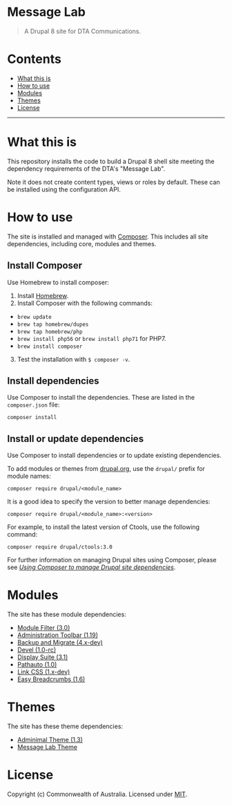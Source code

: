 Message Lab
===========

> A Drupal 8 site for DTA Communications.

# Contents

* [What this is](#what-this-is)
* [How to use](#how-to-use)
* [Modules](#modules)
* [Themes](#themes)
* [License](#license)
-----------------------------------------
# What this is

This repository installs the code to build a Drupal 8 shell site meeting the dependency requirements of the DTA's "Message Lab".

Note it does not create content types, views or roles by default. These can be installed using the configuration API.

# How to use

The site is installed and managed with [Composer](https://getcomposer.org/). This includes all site dependencies, including core, modules and themes.

## Install Composer

Use Homebrew to install composer:
1. Install [Homebrew](https://brew.sh/).
2. Install Composer with the following commands:
  * `brew update`
  * `brew tap homebrew/dupes`
  * `brew tap homebrew/php`
  * `brew install php56` or `brew install php71` for PHP7.
  * `brew install composer`
3. Test the installation with `$ composer -v`.

## Install dependencies
Use Composer to install the dependencies. These are listed in the `composer.json` file:

`composer install`

## Install or update dependencies
Use Composer to install dependencies or to update existing dependencies.

To add modules or themes from [drupal.org](https://drupal.org), use the `drupal/` prefix for module names:

`composer require drupal/<module_name>`

It is a good idea to specify the version to better manage dependencies:

`composer require drupal/<module_name>:<version>`

For example, to install the latest version of Ctools, use the following command:

`composer require drupal/ctools:3.0`

For further information on managing Drupal sites using Composer, please see [*Using Composer to manage Drupal site dependencies*](https://www.drupal.org/docs/develop/using-composer/using-composer-to-manage-drupal-site-dependencies).

# Modules

The site has these module dependencies:
* [Module Filter (3.0)](https://drupal.org/project/module_filter)
* [Administration Toolbar (1.19)](https://drupal.org/project/admin_toolbar)
* [Backup and Migrate (4.x-dev)](https://drupal.org/project/backup_migrate)
* [Devel (1.0-rc)](https://drupal.org/project/devel)
* [Display Suite (3.1)](https://drupal.org/project/ds)
* [Pathauto (1.0)](https://drupal.org/project/pathauto)
* [Link CSS (1.x-dev)](https://www.drupal.org/project/link_css)
* [Easy Breadcrumbs (1.6)](https://www.drupal.org/project/easy_breadcrumb)

# Themes

The site has these theme dependencies:
* [Adminimal Theme (1.3)](https://drupal.org/project/adminimal_theme)
* [Message Lab Theme](https://github.com/govau/message-lab-theme)

# License

Copyright (c) Commonwealth of Australia. Licensed under [MIT](https://raw.githubusercontent.com/govau/uikit/master/LICENSE).
